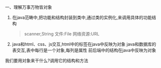 一、理解万事万物皆对象
1. 在java范畴中,把功能和结构封装到类中,通过类的实例化,来调用具体的功能结构
   >scanner,String
   >文件:File
   >网络资源:URL
2. java和html、css、js交互,html中的标签在java中反映为对象
   java和数据库的表交互,表中每行是一个对象,每列是属性
   前后端中的结构在java中反映为对象

我们要用对象来干什么?调用它的结构和方法